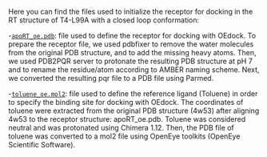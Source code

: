 Here you can find the files used to initialize the receptor for docking in the RT structure of T4-L99A with a closed loop conformation:

-[`apoRT_oe.pdb`](apoRT_oe.pdb): file used to define the receptor for docking with OEdock. To prepare the receptor file, we used pdbfixer to remove the water molecules from the original PDB structure, and to add the missing heavy atoms. Then, we used PDB2PQR server to protonate the resulting PDB structure at pH 7 and to rename the residue/atom according to AMBER naming scheme. Next, we converted the resulting pqr file to a PDB file using Parmed.

-[`toluene_oe.mol2`](toluene_oe.mol2): file used to define the reference ligand (Toluene) in order to specify the binding site for docking with OEdock. The coordinates of toluene were extracted from the original PDB structure (4w53) after aligning 4w53 to the receptor structure: apoRT_oe.pdb. Toluene was considered neutral and was protonated using Chimera 1.12. Then, the PDB file of toluene was converted to a mol2 file using OpenEye toolkits (OpenEye Scientific Software).

